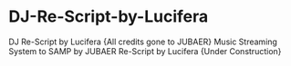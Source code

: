 # DJ-Re-Script-by-Lucifera
DJ Re-Script by Lucifera {All credits gone to JUBAER}
Music Streaming System to SAMP by JUBAER
Re-Script by Lucifera {Under Construction}
